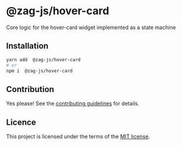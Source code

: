 # @zag-js/hover-card

Core logic for the hover-card widget implemented as a state machine

## Installation

```sh
yarn add  @zag-js/hover-card
# or
npm i  @zag-js/hover-card
```

## Contribution

Yes please! See the
[contributing guidelines](https://github.com/chakra-ui/zag/blob/main/CONTRIBUTING.md)
for details.

## Licence

This project is licensed under the terms of the
[MIT license](https://github.com/chakra-ui/zag/blob/main/LICENSE).
